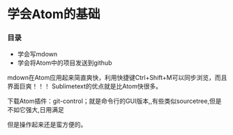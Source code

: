 学会Atom的基础
====
### 目录
+ 学会写mdown
+ 学会将Atom中的项目发送到github

mdown在Atom应用起来简直爽快，利用快捷键Ctrl+Shift+M可以同步浏览，而且界面巨爽！！！
Sublimetext的优点就是比Atom快很多。

下载Atom插件：git-control；就是命令行的GUI版本,,有些类似sourcetree,但是不如它强大,日用满足

但是操作起来还是蛮方便的。
